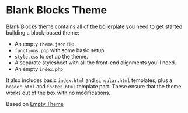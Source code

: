 # Blank Blocks Theme

Blank Blocks theme contains all of the boilerplate you need to get started building a block-based theme: 

- An empty `theme.json` file. 
- `functions.php` with some basic setup.
- `style.css` to set up the theme.
- A separate stylesheet with all the front-end alignments you'll need. 
- An empty `index.php`

It also includes basic `index.html` and `singular.html` templates, plus a `header.html` and `footer.html` template part. These ensure that the theme works out of the box with no modifications. 


Based on [Empty Theme](https://github.com/WordPress/theme-experiments/tree/master/emptytheme)